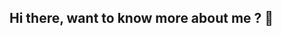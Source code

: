## Hi there, want to know more about me ? 👋

<!--
**marie-camilo/marie-camilo** is a ✨ _special_ ✨ repository because its `README.md` (this file) appears on your GitHub profile.

Here are some ideas to get you started:
name: Marie Camilo--Marchal
located_in: Grenoble, France
current_job: Second-year BUT MMI student at the University of Grenoble and Future Full Stack Developer

- 🔭 I’m currently working on ...
- 🌱 I’m currently learning ...
- 👯 I’m looking to collaborate on ...
- 🤔 I’m looking for help with ...
- 💬 Ask me about ...
- 📫 How to reach me: ...
- 😄 Pronouns: ...
- ⚡ Fun fact: ...
-->
